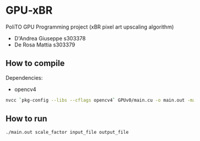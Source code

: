 # GPU-xBR

PoliTO GPU Programming project (xBR pixel art upscaling algorithm)

- D'Andrea Giuseppe s303378
- De Rosa Mattia s303379

## How to compile

Dependencies:
- opencv4

```bash
nvcc `pkg-config --libs --cflags opencv4` GPUv0/main.cu -o main.out -maxrregcount 32 -O3
```

## How to run

`./main.out scale_factor input_file output_file`
